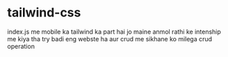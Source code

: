 # tailwind-css
index.js me mobile ka tailwind ka part hai jo maine anmol rathi ke intenship me kiya tha
try badi eng webste ha
aur crud me sikhane ko milega crud operation
